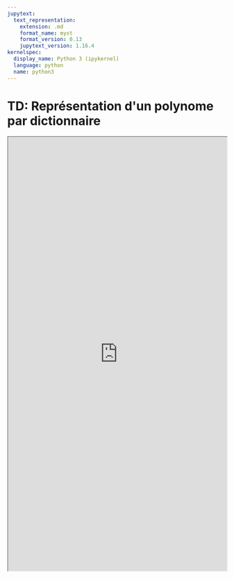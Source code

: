 ```yaml
---
jupytext:
  text_representation:
    extension: .md
    format_name: myst
    format_version: 0.13
    jupytext_version: 1.16.4
kernelspec:
  display_name: Python 3 (ipykernel)
  language: python
  name: python3
---
```


# TD: Représentation d'un polynome par dictionnaire

<iframe src=https://mozilla.github.io/pdf.js/web/viewer.html?file=https://raw.githubusercontent.com/tcanta/itc2a/master/td/dict_polynome.pdf#zoom=page-fit&pagemode=none height=1000 width=100% allowfullscreen></iframe>
